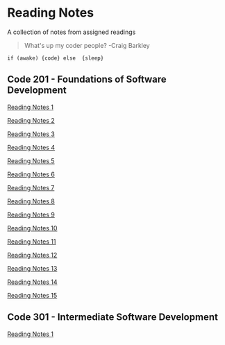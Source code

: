 # Reading Notes

A collection of notes from assigned readings

>What's up my coder people? -Craig Barkley

`if (awake)
{code}
else 
{sleep}`

## Code 201 - Foundations of Software Development
[Reading Notes 1](https://github.com/LillyMcBride2/reading-notes/blob/master/class-01.md)

[Reading Notes 2](https://github.com/LillyMcBride2/reading-notes/blob/master/class-01.md)

[Reading Notes 3](https://github.com/LillyMcBride2/reading-notes/blob/master/class-01.md)

[Reading Notes 4](https://github.com/LillyMcBride2/reading-notes/blob/master/class-01.md)

[Reading Notes 5](https://github.com/LillyMcBride2/reading-notes/blob/master/class-01.md)

[Reading Notes 6](https://github.com/LillyMcBride2/reading-notes/blob/master/class-01.md)

[Reading Notes 7](https://github.com/LillyMcBride2/reading-notes/blob/master/class-01.md)

[Reading Notes 8](https://github.com/LillyMcBride2/reading-notes/blob/master/class-01.md)

[Reading Notes 9](https://github.com/LillyMcBride2/reading-notes/blob/master/class-01.md)

[Reading Notes 10](https://github.com/LillyMcBride2/reading-notes/blob/master/class-01.md)

[Reading Notes 11](https://github.com/LillyMcBride2/reading-notes/blob/master/class-01.md)

[Reading Notes 12](https://github.com/LillyMcBride2/reading-notes/blob/master/class-01.md)

[Reading Notes 13](https://github.com/LillyMcBride2/reading-notes/blob/master/class-01.md)

[Reading Notes 14](https://github.com/LillyMcBride2/reading-notes/blob/master/class-01.md)

[Reading Notes 15](https://github.com/LillyMcBride2/reading-notes/blob/master/class-01.md)

## Code 301 - Intermediate Software Development

[Reading Notes 1](https://github.com/LillyMcBride2/reading-notes/blob/master/301-01.md)


